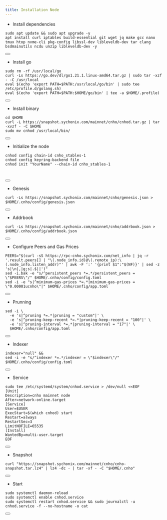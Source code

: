 ```yaml
---
title: Installation Node
---
```


- Install dependencies 

<div class="code-block-wrapper">
  <pre><code>sudo apt update && sudo apt upgrade -y
apt install curl iptables build-essential git wget jq make gcc nano tmux htop nvme-cli pkg-config libssl-dev libleveldb-dev tar clang bsdmainutils ncdu unzip libleveldb-dev -y</code></pre>
  <button class="copy-btn"><i class="fas fa-copy"></i></button>
</div>

- Install go

<div class="code-block-wrapper">
  <pre><code>sudo rm -rf /usr/local/go
curl -Ls https://go.dev/dl/go1.21.1.linux-amd64.tar.gz | sudo tar -xzf - -C /usr/local
eval $(echo 'export PATH=$PATH:/usr/local/go/bin' | sudo tee /etc/profile.d/golang.sh)
eval $(echo 'export PATH=$PATH:$HOME/go/bin' | tee -a $HOME/.profile)</code></pre>
  <button class="copy-btn"><i class="fas fa-copy"></i></button>
</div>

- Install binary

<div class="code-block-wrapper">
  <pre><code>cd $HOME
curl -L https://snapshot.sychonix.com/mainnet/cnho/cnhod.tar.gz | tar -xvzf - -C $HOME
sudo mv cnhod /usr/local/bin/</code></pre>
  <button class="copy-btn"><i class="fas fa-copy"></i></button>
</div>

- Initialize the node

<div class="code-block-wrapper">
  <pre><code>cnhod config chain-id cnho_stables-1
cnhod config keyring-backend file
cnhod init "YourName" --chain-id cnho_stables-1

</code></pre>
  <button class="copy-btn"><i class="fas fa-copy"></i></button>
</div>

- Genesis

<div class="code-block-wrapper">
  <pre><code>curl -Ls https://snapshot.sychonix.com/mainnet/cnho/genesis.json > $HOME/.cnho/config/genesis.json</code></pre>
  <button class="copy-btn"><i class="fas fa-copy"></i></button>
</div>

- Addrbook 

<div class="code-block-wrapper">
  <pre><code>curl -Ls https://snapshot.sychonix.com/mainnet/cnho/addrbook.json > $HOME/.cnho/config/addrbook.json</code></pre>
  <button class="copy-btn"><i class="fas fa-copy"></i></button>
</div>

- Configure Peers and Gas Prices

<div class="code-block-wrapper">
  <pre><code>PEERS="$(curl -sS https://rpc-cnho.sychonix.com/net_info | jq -r '.result.peers[] | "\(.node_info.id)@\(.remote_ip):\(.node_info.listen_addr)"' | awk -F ':' '{print $1":"$(NF)}' | sed -z 's|\n|,|g;s|.$||')"
sed -i.bak -e "s/^persistent_peers *=.*/persistent_peers = \"$PEERS\"/" $HOME/.cnho/config/config.toml
sed -i -e "s|^minimum-gas-prices *=.*|minimum-gas-prices = \"0.00001ucnho\"|" $HOME/.cnho/config/app.toml</code></pre>
  <button class="copy-btn"><i class="fas fa-copy"></i></button>
</div>

- Prunning

<div class="code-block-wrapper">
  <pre><code>sed -i \
  -e 's|^pruning *=.*|pruning = "custom"|' \
  -e 's|^pruning-keep-recent *=.*|pruning-keep-recent = "100"|' \
  -e 's|^pruning-interval *=.*|pruning-interval = "17"|' \
  $HOME/.cnho/config/app.toml</code></pre>
  <button class="copy-btn"><i class="fas fa-copy"></i></button>
</div>

- Indexer

<div class="code-block-wrapper">
  <pre><code>indexer="null" &&
sed -i -e "s/^indexer *=.*/indexer = \"$indexer\"/" $HOME/.cnho/config/config.toml</code></pre>
  <button class="copy-btn"><i class="fas fa-copy"></i></button>
</div>

- Service

<div class="code-block-wrapper">
  <pre><code>sudo tee /etc/systemd/system/cnhod.service &gt; /dev/null &lt;&lt;EOF
[Unit]
Description=cnho mainnet node
After=network-online.target
[Service]
User=$USER
ExecStart=$(which cnhod) start
Restart=always
RestartSec=3
LimitNOFILE=65535
[Install]
WantedBy=multi-user.target
EOF</code></pre>
  <button class="copy-btn"><i class="fas fa-copy"></i></button>
</div>

- Snapshot

<div class="code-block-wrapper">
  <pre><code>curl "https://snapshot.sychonix.com/mainnet/cnho/cnho-snapshot.tar.lz4" | lz4 -dc - | tar -xf - -C "$HOME/.cnho"</code></pre>
  <button class="copy-btn"><i class="fas fa-copy"></i></button>
</div>

- Start

<div class="code-block-wrapper">
  <pre><code>sudo systemctl daemon-reload
sudo systemctl enable cnhod.service
sudo systemctl restart cnhod.service && sudo journalctl -u cnhod.service -f --no-hostname -o cat</code></pre>
  <button class="copy-btn"><i class="fas fa-copy"></i></button>
</div>
